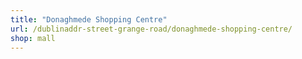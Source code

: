 ```yaml
---
title: "Donaghmede Shopping Centre"
url: /dublinaddr-street-grange-road/donaghmede-shopping-centre/
shop: mall
---
```

